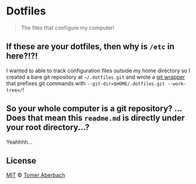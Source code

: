 # Dotfiles

> The files that configure my computer!

## If these are your dotfiles, then why is `/etc` in here?!?!

I wanted to able to track configuration files outside my home directory so I created a bare git repository at `~/.dotfiles.git` and wrote a [git wrapper](https://github.com/TomerAberbach/dotfiles/blob/main/home/tomer/.config/fish/functions/gitdot.fish) that prefixes git commands with `--git-dir=$HOME/.dotfiles.git --work-tree=/`!         

## So your whole computer is a git repository? ... Does that mean this `readme.md` is directly under your root directory...?

Yeahhhh...

## License

[MIT](https://github.com/TomerAberbach/dotfiles/blob/main/license) © [Tomer Aberbach](https://github.com/TomerAberbach)

